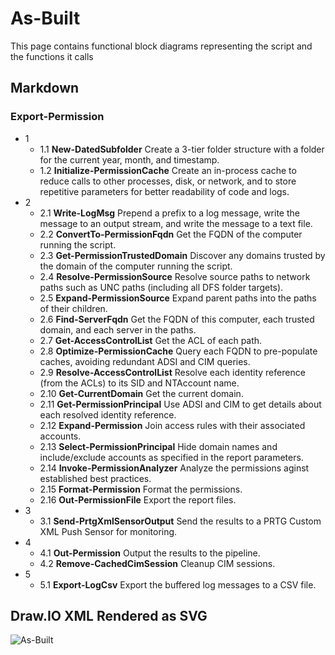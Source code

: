 # As-Built

This page contains functional block diagrams representing the script and the functions it calls

## Markdown

### Export-Permission

- 1
  - 1.1 **New-DatedSubfolder** Create a 3-tier folder structure with a folder for the current year, month, and timestamp.
  - 1.2 **Initialize-PermissionCache** Create an in-process cache to reduce calls to other processes, disk, or network, and to store repetitive parameters for better readability of code and logs.
- 2
  - 2.1 **Write-LogMsg** Prepend a prefix to a log message, write the message to an output stream, and write the message to a text file.
  - 2.2 **ConvertTo-PermissionFqdn** Get the FQDN of the computer running the script.
  - 2.3 **Get-PermissionTrustedDomain** Discover any domains trusted by the domain of the computer running the script.
  - 2.4 **Resolve-PermissionSource** Resolve source paths to network paths such as UNC paths (including all DFS folder targets).
  - 2.5 **Expand-PermissionSource** Expand parent paths into the paths of their children.
  - 2.6 **Find-ServerFqdn** Get the FQDN of this computer, each trusted domain, and each server in the paths.
  - 2.7 **Get-AccessControlList** Get the ACL of each path.
  - 2.8 **Optimize-PermissionCache** Query each FQDN to pre-populate caches, avoiding redundant ADSI and CIM queries.
  - 2.9 **Resolve-AccessControlList** Resolve each identity reference (from the ACLs) to its SID and NTAccount name.
  - 2.10 **Get-CurrentDomain** Get the current domain.
  - 2.11 **Get-PermissionPrincipal** Use ADSI and CIM to get details about each resolved identity reference.
  - 2.12 **Expand-Permission** Join access rules with their associated accounts.
  - 2.13 **Select-PermissionPrincipal** Hide domain names and include/exclude accounts as specified in the report parameters.
  - 2.14 **Invoke-PermissionAnalyzer** Analyze the permissions aginst established best practices.
  - 2.15 **Format-Permission** Format the permissions.
  - 2.16 **Out-PermissionFile** Export the report files.
- 3
  - 3.1 **Send-PrtgXmlSensorOutput** Send the results to a PRTG Custom XML Push Sensor for monitoring.
- 4
  - 4.1 **Out-Permission** Output the results to the pipeline.
  - 4.2 **Remove-CachedCimSession** Cleanup CIM sessions.
- 5
  - 5.1 **Export-LogCsv** Export the buffered log messages to a CSV file.

## Draw.IO XML Rendered as SVG

![As-Built](/img/FunctionalBlockDiagram_V1.svg)
